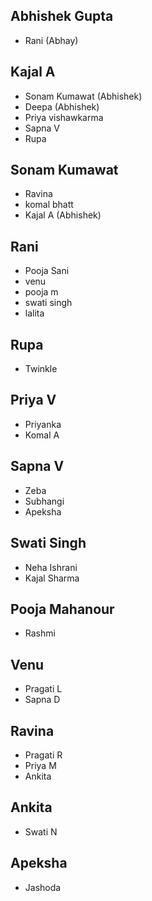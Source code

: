 ## Abhishek Gupta
- Rani (Abhay)


## Kajal A
- Sonam Kumawat (Abhishek)
- Deepa (Abhishek)
- Priya vishawkarma
- Sapna V
- Rupa



## Sonam Kumawat
- Ravina
- komal bhatt
- Kajal A (Abhishek)


## Rani
- Pooja Sani
- venu 
- pooja m
- swati singh
- lalita 



## Rupa
- Twinkle


## Priya V
- Priyanka
- Komal A


## Sapna V
- Zeba
- Subhangi
- Apeksha



 
## Swati Singh
- Neha Ishrani
- Kajal Sharma 


## Pooja Mahanour
- Rashmi 


## Venu
- Pragati L
- Sapna D



## Ravina
- Pragati R
- Priya M
- Ankita



## Ankita 
- Swati N


## Apeksha
- Jashoda
